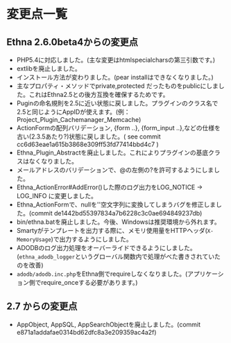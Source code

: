 # 変更点一覧

## Ethna 2.6.0beta4からの変更点

* PHP5.4に対応しました。(主な変更はhtmlspecialcharsの第三引数です。)
* extlibを廃止しました。
* インストール方法が変わりました。(pear installはできなくなりました。)
* 主なプロパティ・メソッドでprivate,protected だったものをpublicにしました。これはEthna2.5との後方互換を確保するためです。
* Puginの命名規則を2.5に近い状態に戻しました。プラグインのクラス名で2.5と同じようにAppIDが使えます。(例：Project_Plugin_Cachemanager_Memcache)
* ActionFormの配列バリデーション, {form ..}, {form_input ..},などの仕様を古い(2.3.5あたり?)状態に戻しました。( see commit cc6d63eae1a615b3868e309ff53fd77414bbd4c7 )
* Ethna_Plugin_Abstractを廃止しました。これによりプラグインの基底クラスはなくなりました。
* メールアドレスのバリデーションで、@の左側の?を許可するようにしました。
* Ethna_ActionError#AddError()した際のログ出力をLOG_NOTICE -> LOG_INFO に変更しました。
* Ethna_ActionFormで、nullを''空文字列に変換してしまうバグを修正しました。(commit de1442bd55397834a7b6228c3c0ae694849237db)
* bin/ethna.batを廃止しました。今後、Windowsは推奨環境から外れます。
* Smartyがテンプレートを出力する際に、メモリ使用量をHTTPヘッダ(`X-MemoryUsage`)で出力するようにしました。
* ADODBのログ出力処理をオーバーライドできるようにしました。(`ethna_adodb_logger`というグローバル関数内で処理がべた書きされていたのを改善)
* `adodb/adodb.inc.php`をEthna側でrequireしなくなりました。(アプリケーション側でrequire_onceする必要があります。)

## 2.7 からの変更点

* AppObject, AppSQL, AppSearchObjectを廃止しました。(commit e871a1addafae0314bd62dfc8a3e209359ac4a2f)
